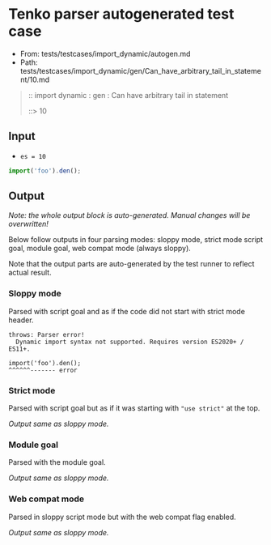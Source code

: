 # Tenko parser autogenerated test case

- From: tests/testcases/import_dynamic/autogen.md
- Path: tests/testcases/import_dynamic/gen/Can_have_arbitrary_tail_in_statement/10.md

> :: import dynamic : gen : Can have arbitrary tail in statement
>
> ::> 10

## Input

- `es = 10`

`````js
import('foo').den();
`````

## Output

_Note: the whole output block is auto-generated. Manual changes will be overwritten!_

Below follow outputs in four parsing modes: sloppy mode, strict mode script goal, module goal, web compat mode (always sloppy).

Note that the output parts are auto-generated by the test runner to reflect actual result.

### Sloppy mode

Parsed with script goal and as if the code did not start with strict mode header.

`````
throws: Parser error!
  Dynamic import syntax not supported. Requires version ES2020+ / ES11+.

import('foo').den();
^^^^^^------- error
`````

### Strict mode

Parsed with script goal but as if it was starting with `"use strict"` at the top.

_Output same as sloppy mode._

### Module goal

Parsed with the module goal.

_Output same as sloppy mode._

### Web compat mode

Parsed in sloppy script mode but with the web compat flag enabled.

_Output same as sloppy mode._
